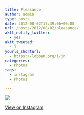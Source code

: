 ```yaml
---
title: Pleasance
author: admin
type: posts
date: 2012-08-02T17:39:06+00:00
url: /posts/2012/08/02/pleasance/
aktt_notify_twitter:
  - yes
aktt_tweeted:
  - 1
yourls_shorturl:
  - https://lobban.org/i/jn
categories:
  - Photos
tags:
  - instagram
  - Photos

---
```

![][1]

[View on Instagram][2]

 [1]: https://lobban.org/wp-content/uploads/HLIC/ed22bb29cb3f173ea66ad5d132b339ac.jpg
 [2]: http://instagr.am/p/N1Zoq_Klt-/